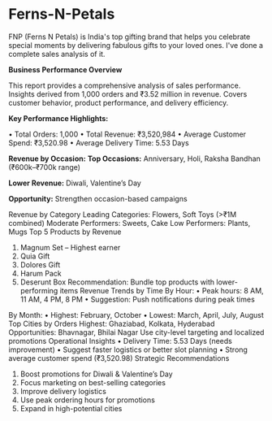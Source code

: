 # Ferns-N-Petals
FNP (Ferns N Petals) is India's top gifting brand that helps you celebrate special moments by delivering fabulous gifts to your loved ones.
I've done a complete sales analysis of it.


**Business Performance Overview**

This report provides a comprehensive analysis of sales performance. Insights derived from 1,000 orders and ₹3.52 million in revenue. Covers customer behavior, product performance, and delivery efficiency.

**Key Performance Highlights:**

• Total Orders: 1,000
• Total Revenue: ₹3,520,984
• Average Customer Spend: ₹3,520.98
• Average Delivery Time: 5.53 Days

**Revenue by Occasion:**
**Top Occasions:** Anniversary, Holi, Raksha Bandhan (₹600k–₹700k range)

**Lower Revenue:** Diwali, Valentine’s Day

**Opportunity:** Strengthen occasion-based campaigns

Revenue by Category
Leading Categories: Flowers, Soft Toys (>₹1M combined)
Moderate Performers: Sweets, Cake
Low Performers: Plants, Mugs
Top 5 Products by Revenue
1. Magnum Set – Highest earner
2. Quia Gift
3. Dolores Gift
4. Harum Pack
5. Deserunt Box
Recommendation: Bundle top products with lower-performing items
Revenue Trends by Time
By Hour:
• Peak hours: 8 AM, 11 AM, 4 PM, 8 PM
• Suggestion: Push notifications during peak times

By Month:
• Highest: February, October
• Lowest: March, April, July, August
Top Cities by Orders
Highest: Ghaziabad, Kolkata, Hyderabad
Opportunities: Bhavnagar, Bhilai Nagar
Use city-level targeting and localized promotions
Operational Insights
• Delivery Time: 5.53 Days (needs improvement)
• Suggest faster logistics or better slot planning
• Strong average customer spend (₹3,520.98)
Strategic Recommendations
1. Boost promotions for Diwali & Valentine’s Day
2. Focus marketing on best-selling categories
3. Improve delivery logistics
4. Use peak ordering hours for promotions
5. Expand in high-potential cities

